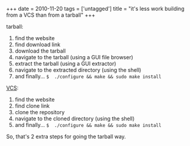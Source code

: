 +++
date = 2010-11-20
tags = ['untagged']
title = "it's less work building from a VCS than from a tarball"
+++

tarball:

1.  find the website
2.  find download link
3.  download the tarball
4.  navigate to the tarball (using a GUI file browser)
5.  extract the tarball (using a GUI extractor)
6.  navigate to the extracted directory (using the shell)
7.  and finally\... `$  ./configure && make && sudo make install`

[VCS][]:

1.  find the website
2.  find clone link
3.  clone the repository
4.  navigate to the cloned directory (using the shell)
5.  and finally\... `$  ./configure && make && sudo make install`

So, that\'s 2 extra steps for going the tarball way.

  [VCS]: http://en.wikipedia.org/wiki/Revision_control
